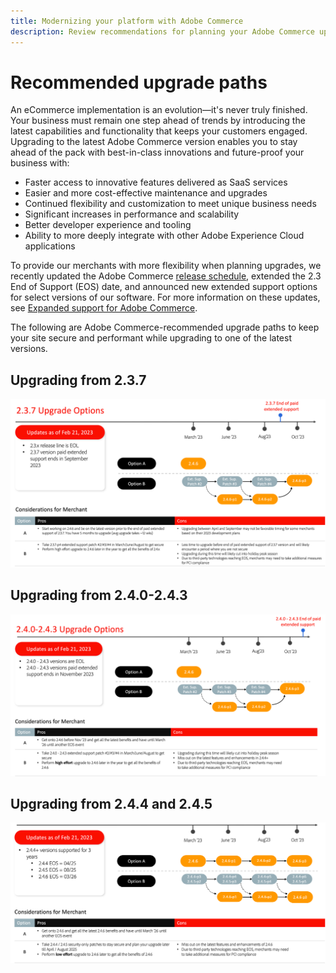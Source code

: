 ```yaml
---
title: Modernizing your platform with Adobe Commerce
description: Review recommendations for planning your Adobe Commerce upgrade.
---
```


# Recommended upgrade paths

An eCommerce implementation is an evolution—it's never truly finished. Your business must remain one step ahead of trends by introducing the latest capabilities and functionality that keeps your customers engaged. Upgrading to the latest Adobe Commerce version enables you to stay ahead of the pack with best-in-class innovations and future-proof your business with:

- Faster access to innovative features delivered as SaaS services
- Easier and more cost-effective maintenance and upgrades
- Continued flexibility and customization to meet unique business needs
- Significant increases in performance and scalability
- Better developer experience and tooling
- Ability to more deeply integrate with other Adobe Experience Cloud applications

To provide our merchants with more flexibility when planning upgrades, we recently updated the Adobe Commerce [release schedule](../../release/schedule.md), extended the 2.3 End of Support (EOS) date, and announced new extended support options for select versions of our software. For more information on these updates, see [Expanded support for Adobe Commerce](https://business.adobe.com/blog/the-latest/adobe-announces-expanded-support).

The following are Adobe Commerce-recommended upgrade paths to keep your site secure and performant while upgrading to one of the latest versions.

## Upgrading from 2.3.7

![Upgrade path from 2.3.7](../../assets/upgrade-guide/2.3.7.png)

## Upgrading from 2.4.0-2.4.3

![Upgrade path from 2.4.0 through 2.4.3](../../assets/upgrade-guide/2.4.0-2.4.3.png)

## Upgrading from 2.4.4 and 2.4.5

![Upgrade path from 2.4.4 and 2.4.5](../../assets/upgrade-guide/2.4.4-and-2.4.5.png)
